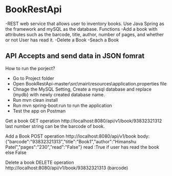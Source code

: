 # BookRestApi

-REST web service that allows user to inventory books.
Use Java Spring as the framework and mySQL as the database.
Functions
-Add a book with attributes such as the barcode, title, author, number of pages, and whether or not User has read it.
-Delete a Book
-Seach a Book

API Accepts and send data in JSON fomrat
-

How to run the porject?
- Go to Project folder
- Open BookRestApi-master\src\main\resources\application.properties file
- Chnage the MySQL Setting, Create a mysql database and replace {mydb} with newly created database name.
- Run mvn clean install
- Run mvn spring-boot:run to run the application
- Test the app on Postman

Get a book 
GET operation
http://localhost:8080/api/v1/book/93832321312
last number string can be the barcode of book.
 
Add a Book
POST operation
http://localhost:8080/api/v1/book 
body: {"barcode":"93832321313","title":"Book1","author":"Himanshu Patel","pages":"230","read":"False"}
read :True if user has read the book else False

Delete a book
DELETE operation
http://localhost:8080/api/v1/book/93832321313 (barcode) 

